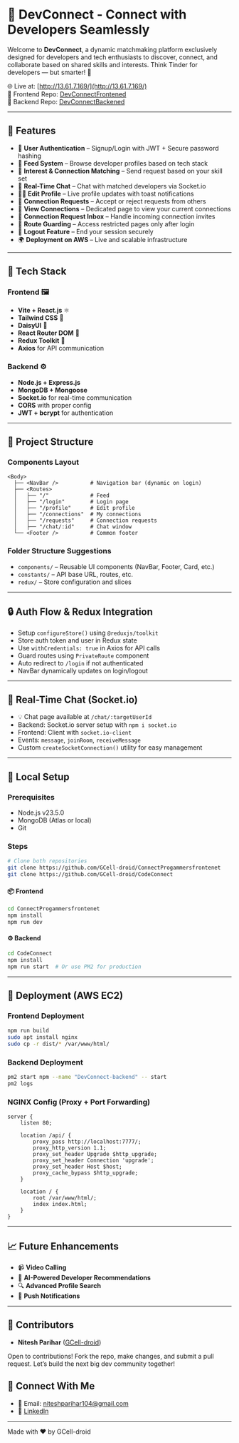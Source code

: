 # 📍 DevConnect - Connect with Developers Seamlessly

Welcome to **DevConnect**, a dynamic matchmaking platform exclusively designed for developers and tech enthusiasts to discover, connect, and collaborate based on shared skills and interests. Think Tinder for developers — but smarter! 🚀

🌐 Live at: [http://13.61.7.169/](http://13.61.7.169/)  
🔗 Frontend Repo: [DevConnectFrontened](https://github.com/GCell-droid/ConnectProgammersfrontenet)  
🔗 Backend Repo: [DevConnectBackened](https://github.com/GCell-droid/CodeConnect)

---

## 🧠 Features

- 🔐 **User Authentication** – Signup/Login with JWT + Secure password hashing
- 📰 **Feed System** – Browse developer profiles based on tech stack
- 💖 **Interest & Connection Matching** – Send request based on your skill set
- 💬 **Real-Time Chat** – Chat with matched developers via Socket.io
- 🧑‍💻 **Edit Profile** – Live profile updates with toast notifications
- 📄 **Connection Requests** – Accept or reject requests from others
- 🧾 **View Connections** – Dedicated page to view your current connections
- 📨 **Connection Request Inbox** – Handle incoming connection invites
- 🔐 **Route Guarding** – Access restricted pages only after login
- 🔁 **Logout Feature** – End your session securely
- 🌍 **Deployment on AWS** – Live and scalable infrastructure


---

## 🧰 Tech Stack

### Frontend 🖼️
- **Vite + React.js** ⚛️
- **Tailwind CSS** 🎨
- **DaisyUI** 🌼
- **React Router DOM** 🚦
- **Redux Toolkit** 🧠
- **Axios** for API communication

### Backend ⚙️
- **Node.js + Express.js**
- **MongoDB + Mongoose**
- **Socket.io** for real-time communication
- **CORS** with proper config
- **JWT + bcrypt** for authentication

---

## 🧭 Project Structure

### Components Layout

```
<Body>
  ├── <NavBar />          # Navigation bar (dynamic on login)
  ├── <Routes>
  │   ├── "/"             # Feed
  │   ├── "/login"        # Login page
  │   ├── "/profile"      # Edit profile
  │   ├── "/connections"  # My connections
  │   ├── "/requests"     # Connection requests
  │   ├── "/chat/:id"     # Chat window
  └── <Footer />          # Common footer
```

### Folder Structure Suggestions
- `components/` – Reusable UI components (NavBar, Footer, Card, etc.)
- `constants/` – API base URL, routes, etc.
- `redux/` – Store configuration and slices

---

## 🔒 Auth Flow & Redux Integration

- Setup `configureStore()` using `@reduxjs/toolkit`
- Store auth token and user in Redux state
- Use `withCredentials: true` in Axios for API calls
- Guard routes using `PrivateRoute` component
- Auto redirect to `/login` if not authenticated
- NavBar dynamically updates on login/logout

---

## 💬 Real-Time Chat (Socket.io)

- 💡 Chat page available at `/chat/:targetUserId`
- Backend: Socket.io server setup with `npm i socket.io`
- Frontend: Client with `socket.io-client`
- Events: `message`, `joinRoom`, `receiveMessage`
- Custom `createSocketConnection()` utility for easy management

---

## 🔧 Local Setup

### Prerequisites

- Node.js v23.5.0
- MongoDB (Atlas or local)
- Git

### Steps

```bash
# Clone both repositories
git clone https://github.com/GCell-droid/ConnectProgammersfrontenet
git clone https://github.com/GCell-droid/CodeConnect
```

#### 📦 Frontend

```bash
cd ConnectProgammersfrontenet
npm install
npm run dev
```

#### ⚙️ Backend

```bash
cd CodeConnect
npm install
npm run start  # Or use PM2 for production
```

---

## 🚀 Deployment (AWS EC2)

### Frontend Deployment

```bash
npm run build
sudo apt install nginx
sudo cp -r dist/* /var/www/html/
```

### Backend Deployment

```bash
pm2 start npm --name "DevConnect-backend" -- start
pm2 logs
```

### NGINX Config (Proxy + Port Forwarding)

```
server {
    listen 80;

    location /api/ {
        proxy_pass http://localhost:7777/;
        proxy_http_version 1.1;
        proxy_set_header Upgrade $http_upgrade;
        proxy_set_header Connection 'upgrade';
        proxy_set_header Host $host;
        proxy_cache_bypass $http_upgrade;
    }

    location / {
        root /var/www/html/;
        index index.html;
    }
}
```

---

## 📈 Future Enhancements

- 📹 **Video Calling**
- 🤖 **AI-Powered Developer Recommendations**
- 🔍 **Advanced Profile Search**
- 🔔 **Push Notifications**


---

## 🤝 Contributors

- **Nitesh Parihar**  ([GCell-droid](https://github.com/GCell-droid))

Open to contributions! Fork the repo, make changes, and submit a pull request. Let’s build the next big dev community together!



## 🔗 Connect With Me

- 📧 Email: niteshparihar104@gmail.com
- 💼 [LinkedIn](https://www.linkedin.com/in/nitesh-parihar-530415171/)

---

Made with ❤️ by GCell-droid
